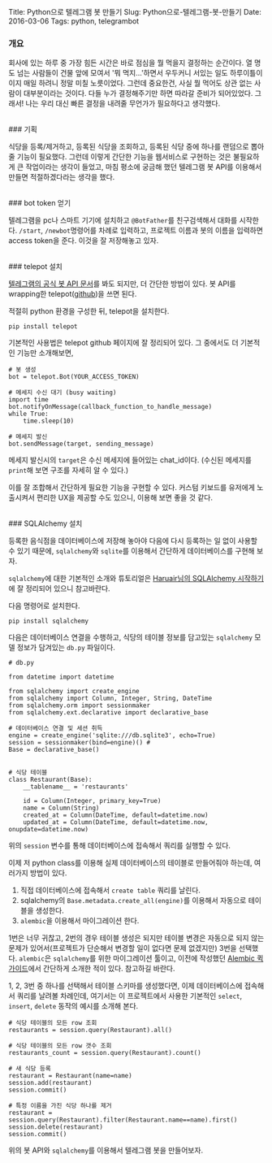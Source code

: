 Title: Python으로 텔레그램 봇 만들기
Slug: Python으로-텔레그램-봇-만들기
Date: 2016-03-06
Tags: python, telegrambot

### 개요

회사에 있는 하루 중 가장 힘든 시간은 바로 점심을 뭘 먹을지 결정하는 순간이다. 열 명도 넘는 사람들이 건물 앞에 모여서 '뭐 먹지...'하면서 우두커니 서있는 일도 하루이틀이이지 매일 하려니 정말 미칠 노릇이었다. 그런데 중요한건, 사실 뭘 먹어도 상관 없는 사람이 대부분이라는 것이다. 다들 누가 결정해주기만 하면 따라갈 준비가 되어있었다. 그래서! 나는 우리 대신 빠른 결정을 내려줄 무언가가 필요하다고 생각했다.

<br>
### 기획

식당을 등록/제거하고, 등록된 식당을 조회하고, 등록된 식당 중에 하나를 랜덤으로 뽑아줄 기능이 필요했다. 그런데 이렇게 간단한 기능을 웹서비스로 구현하는 것은 불필요하게 큰 작업이라는 생각이 들었고, 마침 평소에 궁금해 했던 텔레그램 봇 API를 이용해서 만들면 적절하겠다라는 생각을 했다.

<br>
### bot token 얻기

텔레그램을 pc나 스마트 기기에 설치하고 `@BotFather`를 친구검색해서 대화를 시작한다. `/start`, `/newbot`명령어를 차례로 입력하고, 프로젝트 이름과 봇의 이름을 입력하면 access token을 준다. 이것을 잘 저장해놓고 있자.

<br>
### telepot 설치

[텔레그램의 공식 봇 API 문서](https://core.telegram.org/bots/api)를 봐도 되지만, 더 간단한 방법이 있다. 봇 API를 wrapping한 telepot([github](https://github.com/nickoala/telepot))을 쓰면 된다.

적절히 python 환경을 구성한 뒤, telepot을 설치한다.

    pip install telepot

기본적인 사용법은 telepot github 페이지에 잘 정리되어 있다. 그 중에서도 더 기본적인 기능만 소개해보면,

    # 봇 생성
    bot = telepot.Bot(YOUR_ACCESS_TOKEN)
    
    # 메세지 수신 대기 (busy waiting)
    import time
    bot.notifyOnMessage(callback_function_to_handle_message)
    while True:
        time.sleep(10)
    
    # 메세지 발신
    bot.sendMessage(target, sending_message)
    
메세지 발신시의 `target`은 수신 메세지에 들어있는 chat_id이다. (수신된 메세지를 `print`해 보면 구조를 자세히 알 수 있다.)

이를 잘 조합해서 간단하게 필요한 기능을 구현할 수 있다. 커스텀 키보드를 유저에게 노출시켜서 편리한 UX을 제공할 수도 있으니, 이용해 보면 좋을 것 같다.

<br>
### SQLAlchemy 설치

등록한 음식점을 데이터베이스에 저장해 놓아야 다음에 다시 등록하는 일 없이 사용할 수 있기 때문에, `sqlalchemy`와 `sqlite`를 이용해서 간단하게 데이터베이스를 구현해 보자.

`sqlalchemy`에 대한 기본적인 소개와 튜토리얼은 [Haruair님의 SQLAlchemy 시작하기](http://haruair.com/blog/1682)에 잘 정리되어 있으니 참고바란다.

다음 명령어로 설치한다.

    pip install sqlalchemy
    
다음은 데이터베이스 연결을 수행하고, 식당의 테이블 정보를 담고있는 `sqlalchemy` 모델 정보가 담겨있는 `db.py` 파일이다.

    # db.py
    
    from datetime import datetime

    from sqlalchemy import create_engine
    from sqlalchemy import Column, Integer, String, DateTime
    from sqlalchemy.orm import sessionmaker
    from sqlalchemy.ext.declarative import declarative_base
    
    # 데이터베이스 연결 및 세션 취득
    engine = create_engine('sqlite:///db.sqlite3', echo=True)
    session = sessionmaker(bind=engine)() #
    Base = declarative_base()
    
    
    # 식당 테이블
    class Restaurant(Base):
        __tablename__ = 'restaurants'
    
        id = Column(Integer, primary_key=True)
        name = Column(String)
        created_at = Column(DateTime, default=datetime.now)
        updated_at = Column(DateTime, default=datetime.now, onupdate=datetime.now)

위의 `session` 변수를 통해 데이터베이스에 접속해서 쿼리를 실행할 수 있다.

이제 저 python class를 이용해  실제 데이터베이스의 테이블로 만들어줘야 하는데, 여러가지 방법이 있다.

1. 직접 데이터베이스에 접속해서 `create table` 쿼리를 날린다.
2. sqlalchemy의 `Base.metadata.create_all(engine)`를 이용해서 자동으로 테이블을 생성한다.
3. `alembic`을 이용해서 마이그레이션 한다.

1번은 너무 귀찮고, 2번의 경우 테이블 생성은 되지만 테이블 변경은 자동으로 되지 않는 문제가 있어서(프로젝트가 단순해서 변경할 일이 없다면 문제 없겠지만) 3번을 선택했다. `alembic`은 `sqlalchemy`를 위한 마이그레이션 툴이고, 이전에 작성했던 [Alembic 퀵 가이드](http://qodot.github.io/Alembic-%ED%80%B5-%EA%B0%80%EC%9D%B4%EB%93%9C.html)에서 간단하게 소개한 적이 있다. 참고하길 바란다.

1, 2, 3번 중 하나를 선택해서 테이블 스키마를 생성했다면, 이제 데이터베이스에 접속해서 쿼리를 날려볼 차례인데, 여기서는 이 프로젝트에서 사용한 기본적인 `select`, `insert`, `delete` 동작의 예시를 소개해 본다.

    # 식당 테이블의 모든 row 조회
    restaurants = session.query(Restaurant).all()
    
    # 식당 테이블의 모든 row 갯수 조회
    restaurants_count = session.query(Restaurant).count()
    
    # 새 식당 등록
    restaurant = Restaurant(name=name)
    session.add(restaurant)
    session.commit()
    
    # 특정 이름을 가진 식당 하나를 제거
    restaurant = session.query(Restaurant).filter(Restaurant.name==name).first()
    session.delete(restaurant)
    session.commit()
    
위의 봇 API와 `sqlalchemy`를 이용해서 텔레그램 봇을 만들어보자.
